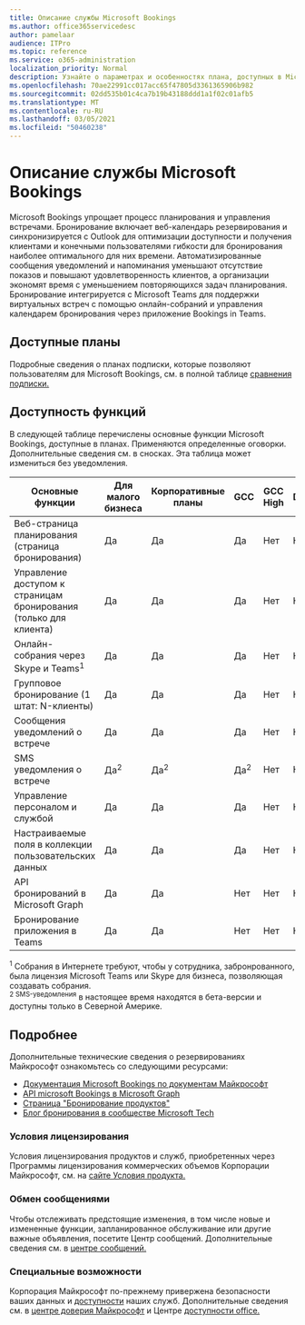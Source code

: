 ```yaml
---
title: Описание службы Microsoft Bookings
ms.author: office365servicedesc
author: pamelaar
audience: ITPro
ms.topic: reference
ms.service: o365-administration
localization_priority: Normal
description: Узнайте о параметрах и особенностях плана, доступных в Microsoft Bookings.
ms.openlocfilehash: 70ae22991cc017acc65f47805d3361365906b982
ms.sourcegitcommit: 02dd535b01c4ca7b19b43188ddd1a1f02c01afb5
ms.translationtype: MT
ms.contentlocale: ru-RU
ms.lasthandoff: 03/05/2021
ms.locfileid: "50460238"
---
```

# <a name="microsoft-bookings-service-description"></a>Описание службы Microsoft Bookings

Microsoft Bookings упрощает процесс планирования и управления встречами. Бронирование включает веб-календарь резервирования и синхронизируется с Outlook для оптимизации доступности и получения клиентами и конечными пользователями гибкости для бронирования наиболее оптимального для них времени. Автоматизированные сообщения уведомлений и напоминания уменьшают отсутствие показов и повышают удовлетворенность клиентов, а организации экономят время с уменьшением повторяющихся задач планирования. Бронирование интегрируется с Microsoft Teams для поддержки виртуальных встреч с помощью онлайн-собраний и управления календарем бронирования через приложение Bookings in Teams.

## <a name="available-plans"></a>Доступные планы

Подробные сведения о планах подписки, которые позволяют пользователям для Microsoft Bookings, см. в полной таблице [сравнения подписки.](https://go.microsoft.com/fwlink/?linkid=2139145)

## <a name="feature-availability"></a>Доступность функций

В следующей таблице перечислены основные функции Microsoft Bookings, доступные в планах. Применяются определенные оговорки. Дополнительные сведения см. в сносках. Эта таблица может измениться без уведомления.

| Основные функции | Для малого бизнеса | Корпоративные планы | GCC | GCC High | DOD | Для образовательных учреждений |
| --- | --- | --- | --- | --- | --- | --- |
| Веб-страница планирования (страница бронирования) | Да | Да | Да | Нет | Нет | Да |
| Управление доступом к страницам бронирования (только для клиента) | Да | Да | Да | Нет | Нет | Да |
| Онлайн-собрания через Skype и Teams<sup>1</sup> <br/> | Да | Да | Да | Нет | Нет | Да |
| Групповое бронирование (1 штат: N-клиенты) | Да | Да | Да | Нет | Нет | Да |
| Сообщения уведомлений о встрече | Да | Да | Да | Нет | Нет | Да |
| SMS уведомления о встрече | Да<sup>2</sup> <br/> | Да<sup>2</sup> <br/> | Да<sup>2</sup> <br/> | Нет | Нет | Да |
| Управление персоналом и службой | Да | Да | Да | Нет | Нет | Да |
| Настраиваемые поля в коллекции пользовательских данных | Да | Да | Да | Нет | Нет | Да |
| API бронирований в Microsoft Graph | Да | Да | Нет | Нет | Нет | Да |
| Бронирование приложения в Teams | Да | Да | Нет | Нет | Нет | Да |

<sup>1</sup> Собрания в Интернете требуют, чтобы у сотрудника, забронрованного, была лицензия Microsoft Teams или Skype для бизнеса, позволяющая создавать собрания.
<br/><sup>2 SMS-уведомления</sup> в настоящее время находятся в бета-версии и доступны только в Северной Америке.

## <a name="learn-more"></a>Подробнее

Дополнительные технические сведения о резервированиях Майкрософт ознакомьтесь со следующими ресурсами:

- [Документация Microsoft Bookings по документам Майкрософт](https://docs.microsoft.com/microsoft-365/bookings/bookings-overview?view=o365-worldwide)
- [API microsoft Bookings в Microsoft Graph](https://docs.microsoft.com/graph/api/resources/booking-api-overview?view=graph-rest-beta)
- [Страница "Бронирование продуктов"](https://www.microsoft.com/microsoft-365/business/scheduling-and-booking-app)
- [Блог бронирования в сообществе Microsoft Tech](https://techcommunity.microsoft.com/t5/microsoft-bookings-blog/bg-p/Office365BusinessAppsBlog)

### <a name="licensing-terms"></a>Условия лицензирования

Условия лицензирования продуктов и служб, приобретенных через Программы лицензирования коммерческих объемов Корпорации Майкрософт, см. на [сайте Условия продукта.](https://www.microsoft.com/microsoft-365)

### <a name="messaging"></a>Обмен сообщениями 

Чтобы отслеживать предстоящие изменения, в том числе новые и измененные функции, запланированное обслуживание или другие важные объявления, посетите Центр сообщений. Дополнительные сведения см. в [центре сообщений.](https://docs.microsoft.com/microsoft-365/admin/manage/message-center)

### <a name="accessibility"></a>Специальные возможности

Корпорация Майкрософт по-прежнему привержена безопасности ваших данных и [доступности](https://www.microsoft.com/trust-center/compliance/accessibility) наших служб. Дополнительные сведения см. в [центре доверия Майкрософт](https://www.microsoft.com/trust-center) и Центре [доступности office.](https://support.office.com/article/ecab0fcf-d143-4fe8-a2ff-6cd596bddc6d)
